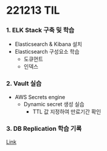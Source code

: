 # 221213 TIL
### 1. ELK Stack 구축 및 학습
* Elasticsearch & Kibana 설치
* Elasticsearch 구성요소 학습
    * 도큐먼트
    * 인덱스
### 2. Vault 실습
* AWS Secrets engine
    * Dynamic secret 생성 실습
        * TTL 값 지정하여 만료기간 확인
### 3. DB Replication 학습 기록
[Link](https://www.devops-eljoe.com/7a6249f5-9906-4820-ac57-22d486a55cdd)